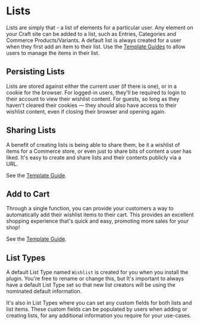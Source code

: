 # Lists
Lists are simply that - a list of elements for a particular user. Any element on your Craft site can be added to a list, such as Entries, Categories and Commerce Products/Variants. A default list is always created for a user when they first add an item to their list. Use the [Template Guides](docs:template-guides/managing-items) to allow users to manage the items in their list.

## Persisting Lists
Lists are stored against either the current user (if there is one), or in a cookie for the browser. For logged-in users, they'll be required to login to their account to view their wishlist content. For guests, so long as they haven't cleared their cookies — they should also have access to their wishlist content, even if closing their browser and opening again.

## Sharing Lists
A benefit of creating lists is being able to share them, be it a wishlist of items for a Commerce store, or even just to share bits of content a user has liked. It's easy to create and share lists and their contents publicly via a URL.

See the [Template Guide](docs:template-guides/sharing-lists).

## Add to Cart
Through a single function, you can provide your customers a way to automatically add their wishlist items to their cart. This provides an excellent shopping experience that's quick and easy, promoting more sales for your shop!

See the [Template Guide](docs:template-guides/add-to-cart).

## List Types
A default List Type named `Wishlist` is created for you when you install the plugin. You're free to rename or change this, but It's important to always have a default List Type set so that new list creators will be using the nominated default information.

It's also in List Types where you can set any custom fields for both lists and list items. These custom fields can be populated by users when adding or creating lists, for any additional information you require for your use-cases.